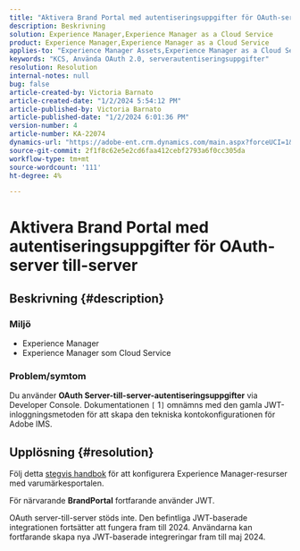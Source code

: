 ```yaml
---
title: "Aktivera Brand Portal med autentiseringsuppgifter för OAuth-server till-server"
description: Beskrivning
solution: Experience Manager,Experience Manager as a Cloud Service
product: Experience Manager,Experience Manager as a Cloud Service
applies-to: "Experience Manager Assets,Experience Manager as a Cloud Service,Experience Manager"
keywords: "KCS, Använda OAuth 2.0, serverautentiseringsuppgifter"
resolution: Resolution
internal-notes: null
bug: false
article-created-by: Victoria Barnato
article-created-date: "1/2/2024 5:54:12 PM"
article-published-by: Victoria Barnato
article-published-date: "1/2/2024 6:01:36 PM"
version-number: 4
article-number: KA-22074
dynamics-url: "https://adobe-ent.crm.dynamics.com/main.aspx?forceUCI=1&pagetype=entityrecord&etn=knowledgearticle&id=c4ed37ec-97a9-ee11-be37-6045bd006b25"
source-git-commit: 2f1f8c62e5e2cd6faa412cebf2793a6f0cc305da
workflow-type: tm+mt
source-wordcount: '111'
ht-degree: 4%

---
```


# Aktivera Brand Portal med autentiseringsuppgifter för OAuth-server till-server

## Beskrivning {#description}


### <b>Miljö </b>

- Experience Manager
- Experience Manager som Cloud Service


### <b>Problem/symtom</b>

Du använder <b>OAuth Server-till-server-autentiseringsuppgifter</b> via Developer Console. Dokumentationen `[` 1`]`  omnämns med den gamla JWT-inloggningsmetoden för att skapa den tekniska kontokonfigurationen för Adobe IMS.




## Upplösning {#resolution}




Följ detta [stegvis handbok](https://experienceleague.adobe.com/docs/experience-manager-cloud-service/content/assets/brand-portal/configure-aem-assets-with-brand-portal.html?lang=en#manual-configuration) för att konfigurera Experience Manager-resurser med varumärkesportalen.



För närvarande <b>BrandPortal</b> fortfarande använder JWT.

OAuth server-till-server stöds inte. Den befintliga JWT-baserade integrationen fortsätter att fungera fram till 2024. Användarna kan fortfarande skapa nya JWT-baserade integreringar fram till maj 2024.
